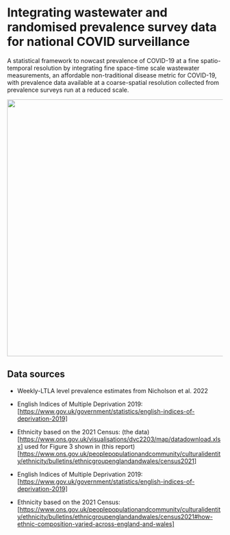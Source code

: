 # Integrating wastewater and randomised prevalence survey data for national COVID surveillance

A statistical framework to nowcast prevalence of COVID-19 at a fine spatio-temporal resolution by integrating fine space-time scale wastewater measurements, an affordable non-traditional disease metric for COVID-19, with prevalence data available at a coarse-spatial resolution collected from prevalence surveys run at a reduced scale.

<img src="https://github.com/gqlNU/wwprev/assets/6213918/5924a733-3a67-4d0e-b106-94c2dede3e3a" width="600">


##  Data sources
- Weekly-LTLA level prevalence estimates from Nicholson et al. 2022
- English Indices of Multiple Deprivation 2019: [https://www.gov.uk/government/statistics/english-indices-of-deprivation-2019]
- Ethnicity based on the 2021 Census: (the data)[https://www.ons.gov.uk/visualisations/dvc2203/map/datadownload.xlsx] used for Figure 3 shown in (this report)[https://www.ons.gov.uk/peoplepopulationandcommunity/culturalidentity/ethnicity/bulletins/ethnicgroupenglandandwales/census2021] 

- English Indices of Multiple Deprivation 2019: [https://www.gov.uk/government/statistics/english-indices-of-deprivation-2019]
- Ethnicity based on the 2021 Census: [https://www.ons.gov.uk/peoplepopulationandcommunity/culturalidentity/ethnicity/bulletins/ethnicgroupenglandandwales/census2021#how-ethnic-composition-varied-across-england-and-wales]
